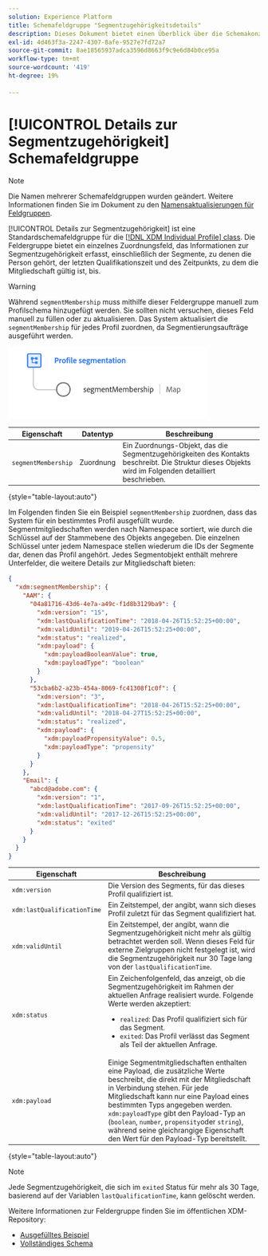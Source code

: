```yaml
---
solution: Experience Platform
title: Schemafeldgruppe "Segmentzugehörigkeitsdetails"
description: Dieses Dokument bietet einen Überblick über die Schemakonzerne "Segmentzugehörigkeitsdetails".
exl-id: 4d463f3a-2247-4307-8afe-9527e7fd72a7
source-git-commit: 8ae18565937adca3596d8663f9c9e6d84b0ce95a
workflow-type: tm+mt
source-wordcount: '419'
ht-degree: 19%

---
```



# [!UICONTROL Details zur Segmentzugehörigkeit] Schemafeldgruppe

>[!NOTE]
>
>Die Namen mehrerer Schemafeldgruppen wurden geändert. Weitere Informationen finden Sie im Dokument zu den [Namensaktualisierungen für Feldgruppen](../name-updates.md).

[!UICONTROL Details zur Segmentzugehörigkeit] ist eine Standardschemafeldgruppe für die [[!DNL XDM Individual Profile] class](../../classes/individual-profile.md). Die Feldergruppe bietet ein einzelnes Zuordnungsfeld, das Informationen zur Segmentzugehörigkeit erfasst, einschließlich der Segmente, zu denen die Person gehört, der letzten Qualifikationszeit und des Zeitpunkts, zu dem die Mitgliedschaft gültig ist, bis.

>[!WARNING]
>
>Während `segmentMembership` muss mithilfe dieser Feldergruppe manuell zum Profilschema hinzugefügt werden. Sie sollten nicht versuchen, dieses Feld manuell zu füllen oder zu aktualisieren. Das System aktualisiert die `segmentMembership` für jedes Profil zuordnen, da Segmentierungsaufträge ausgeführt werden.

<img src="../../images/data-types/profile-segmentation.png" width="400" /><br />

| Eigenschaft | Datentyp | Beschreibung |
| --- | --- | --- |
| `segmentMembership` | Zuordnung | Ein Zuordnungs-Objekt, das die Segmentzugehörigkeiten des Kontakts beschreibt. Die Struktur dieses Objekts wird im Folgenden detailliert beschrieben. |

{style="table-layout:auto"}

Im Folgenden finden Sie ein Beispiel `segmentMembership` zuordnen, dass das System für ein bestimmtes Profil ausgefüllt wurde. Segmentmitgliedschaften werden nach Namespace sortiert, wie durch die Schlüssel auf der Stammebene des Objekts angegeben. Die einzelnen Schlüssel unter jedem Namespace stellen wiederum die IDs der Segmente dar, denen das Profil angehört. Jedes Segmentobjekt enthält mehrere Unterfelder, die weitere Details zur Mitgliedschaft bieten:

```json
{
  "xdm:segmentMembership": {
    "AAM": {
      "04a81716-43d6-4e7a-a49c-f1d8b3129ba9": {
        "xdm:version": "15",
        "xdm:lastQualificationTime": "2018-04-26T15:52:25+00:00",
        "xdm:validUntil": "2019-04-26T15:52:25+00:00",
        "xdm:status": "realized",
        "xdm:payload": {
          "xdm:payloadBooleanValue": true,
          "xdm:payloadType": "boolean"
        }
      },
      "53cba6b2-a23b-454a-8069-fc41308f1c0f": {
        "xdm:version": "3",
        "xdm:lastQualificationTime": "2018-04-26T15:52:25+00:00",
        "xdm:validUntil": "2018-04-27T15:52:25+00:00",
        "xdm:status": "realized",
        "xdm:payload": {
          "xdm:payloadPropensityValue": 0.5,
          "xdm:payloadType": "propensity"
        }
      }
    },
    "Email": {
      "abcd@adobe.com": {
        "xdm:version": "1",
        "xdm:lastQualificationTime": "2017-09-26T15:52:25+00:00",
        "xdm:validUntil": "2017-12-26T15:52:25+00:00",
        "xdm:status": "exited"
      }
    }
  }
}
```

| Eigenschaft | Beschreibung |
| --- | --- |
| `xdm:version` | Die Version des Segments, für das dieses Profil qualifiziert ist. |
| `xdm:lastQualificationTime` | Ein Zeitstempel, der angibt, wann sich dieses Profil zuletzt für das Segment qualifiziert hat. |
| `xdm:validUntil` | Ein Zeitstempel, der angibt, wann die Segmentzugehörigkeit nicht mehr als gültig betrachtet werden soll. Wenn dieses Feld für externe Zielgruppen nicht festgelegt ist, wird die Segmentzugehörigkeit nur 30 Tage lang von der `lastQualificationTime`. |
| `xdm:status` | Ein Zeichenfolgenfeld, das anzeigt, ob die Segmentzugehörigkeit im Rahmen der aktuellen Anfrage realisiert wurde. Folgende Werte werden akzeptiert: <ul><li>`realized`: Das Profil qualifiziert sich für das Segment.</li><li>`exited`: Das Profil verlässt das Segment als Teil der aktuellen Anfrage.</li></ul> |
| `xdm:payload` | Einige Segmentmitgliedschaften enthalten eine Payload, die zusätzliche Werte beschreibt, die direkt mit der Mitgliedschaft in Verbindung stehen. Für jede Mitgliedschaft kann nur eine Payload eines bestimmten Typs angegeben werden. `xdm:payloadType` gibt den Payload-Typ an (`boolean`, `number`, `propensity`oder `string`), während seine gleichrangige Eigenschaft den Wert für den Payload-Typ bereitstellt. |

{style="table-layout:auto"}

>[!NOTE]
>
>Jede Segmentzugehörigkeit, die sich im `exited` Status für mehr als 30 Tage, basierend auf der Variablen `lastQualificationTime`, kann gelöscht werden.

Weitere Informationen zur Feldergruppe finden Sie im öffentlichen XDM-Repository:

* [Ausgefülltes Beispiel](https://github.com/adobe/xdm/blob/master/components/fieldgroups/profile/profile-personal-details.example.1.json)
* [Vollständiges Schema](https://github.com/adobe/xdm/blob/master/components/fieldgroups/profile/profile-personal-details.schema.json)
